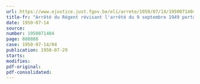 ```yaml
---
url: https://www.ejustice.just.fgov.be/eli/arrete/1950/07/14/1950071404/justel
title-fr: "Arrêté du Régent révisant l'arrêté du 9 septembre 1949 portant désignation du gouvernement belge à la Banque Internationale de reconstruction et de développement économique"
date: 1950-07-14
source:
number: 1950071404
page: 888888
case: 1950-07-14/04
publication: 1950-07-29
starts:
modifies:
pdf-original:
pdf-consolidated:
---
```


